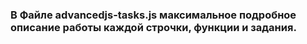 ### В Файле advancedjs-tasks.js максимальное подробное описание работы каждой строчки, функции и задания.
